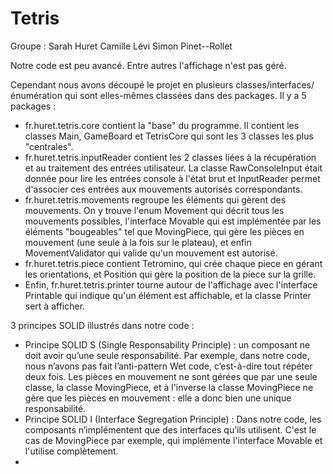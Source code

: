 # Tetris
Groupe : 
Sarah Huret 
Camille Lévi
Simon Pinet--Rollet


Notre code est peu avancé. Entre autres l'affichage n'est pas géré.

Cependant nous avons découpé le projet en plusieurs classes/interfaces/énumération qui sont elles-mêmes classées dans des packages. 
Il y a 5 packages : 
- fr.huret.tetris.core contient la "base" du programme. Il contient les classes Main, GameBoard et TetrisCore qui sont les 3 classes les 
plus "centrales". 
- fr.huret.tetris.inputReader contient les 2 classes liées à la récupération et au traitement des entrées utilisateur. La classe 
RawConsoleInput était donnée pour lire les entrées console à l'état brut et InputReader permet d'associer ces entrées aux mouvements 
autorisés correspondants.
- fr.huret.tetris.movements regroupe les éléments qui gèrent des mouvements. On y trouve l'enum Movement qui décrit tous les mouvements 
possibles, l'interface Movable qui est implémentée par les éléments "bougeables" tel que MovingPiece, qui gère les pièces en mouvement
(une seule à la fois sur le plateau), et enfin MovementValidator qui valide qu'un mouvement est autorisé.
- fr.huret.tetris.piece contient Tetromino, qui crée chaque piece en gérant les orientations, et Position qui gère la position de la piece 
sur la grille.
- Enfin, fr.huret.tetris.printer tourne autour de l'affichage avec l'interface Printable qui indique qu'un élément est affichable, et 
la classe Printer sert à afficher. 




3 principes SOLID illustrés dans notre code :

- Principe SOLID S (Single Responsability Principle) : un composant ne doit avoir qu’une seule responsabilité. Par exemple, dans notre code, nous n’avons pas fait l’anti-pattern Wet code, c’est-à-dire tout répéter deux fois. Les pièces en mouvement ne sont gérées que par une seule classe, la classe MovingPiece, et à l'inverse la classe MovingPiece ne gère que les pièces en mouvement : elle a donc bien une unique responsabilité.
- Principe SOLID I (Interface Segregation Principle) : Dans notre code, les composants n’implémentent que des interfaces qu’ils utilisent. C'est le cas de MovingPiece par exemple, qui implémente l'interface Movable et l'utilise complètement.
- 

